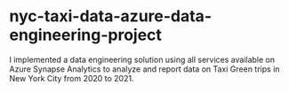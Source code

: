 # nyc-taxi-data-azure-data-engineering-project
I implemented a data engineering solution using all services available on Azure Synapse Analytics to analyze and report data on Taxi Green trips in New York City from 2020 to 2021.
